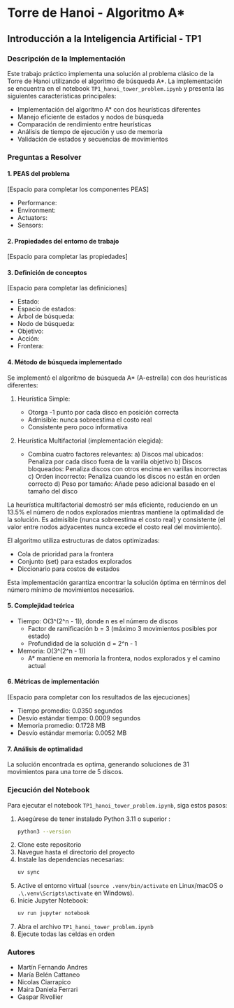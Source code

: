 # Torre de Hanoi - Algoritmo A*
## Introducción a la Inteligencia Artificial - TP1

### Descripción de la Implementación

Este trabajo práctico implementa una solución al problema clásico de la Torre de Hanoi utilizando el algoritmo de búsqueda A*. La implementación se encuentra en el notebook `TP1_hanoi_tower_problem.ipynb` y presenta las siguientes características principales:

- Implementación del algoritmo A* con dos heurísticas diferentes
- Manejo eficiente de estados y nodos de búsqueda
- Comparación de rendimiento entre heurísticas
- Análisis de tiempo de ejecución y uso de memoria
- Validación de estados y secuencias de movimientos

### Preguntas a Resolver

#### 1. PEAS del problema
[Espacio para completar los componentes PEAS]
- Performance:
- Environment:
- Actuators:
- Sensors:

#### 2. Propiedades del entorno de trabajo
[Espacio para completar las propiedades]

#### 3. Definición de conceptos
[Espacio para completar las definiciones]
- Estado:
- Espacio de estados:
- Árbol de búsqueda:
- Nodo de búsqueda:
- Objetivo:
- Acción:
- Frontera:

#### 4. Método de búsqueda implementado
Se implementó el algoritmo de búsqueda A* (A-estrella) con dos heurísticas diferentes:

1. Heurística Simple:
   - Otorga -1 punto por cada disco en posición correcta
   - Admisible: nunca sobreestima el costo real
   - Consistente pero poco informativa

2. Heurística Multifactorial (implementación elegida):
   - Combina cuatro factores relevantes:
     a) Discos mal ubicados: Penaliza por cada disco fuera de la varilla objetivo
     b) Discos bloqueados: Penaliza discos con otros encima en varillas incorrectas
     c) Orden incorrecto: Penaliza cuando los discos no están en orden correcto
     d) Peso por tamaño: Añade peso adicional basado en el tamaño del disco

La heurística multifactorial demostró ser más eficiente, reduciendo en un 13.5% el número de nodos explorados mientras mantiene la optimalidad de la solución. Es admisible (nunca sobreestima el costo real) y consistente (el valor entre nodos adyacentes nunca excede el costo real del movimiento).

El algoritmo utiliza estructuras de datos optimizadas:
- Cola de prioridad para la frontera
- Conjunto (set) para estados explorados
- Diccionario para costos de estados

Esta implementación garantiza encontrar la solución óptima en términos del número mínimo de movimientos necesarios.

#### 5. Complejidad teórica
- Tiempo: O(3^(2^n - 1)), donde n es el número de discos
  - Factor de ramificación b = 3 (máximo 3 movimientos posibles por estado)
  - Profundidad de la solución d = 2^n - 1
- Memoria: O(3^(2^n - 1))
  - A* mantiene en memoria la frontera, nodos explorados y el camino actual

#### 6. Métricas de implementación
[Espacio para completar con los resultados de las ejecuciones]
- Tiempo promedio: 0.0350 segundos
- Desvío estándar tiempo: 0.0009 segundos
- Memoria promedio: 0.1728 MB
- Desvío estándar memoria: 0.0052 MB

#### 7. Análisis de optimalidad
La solución encontrada es optima, generando soluciones de 31 movimientos para una torre de 5 discos.

### Ejecución del Notebook

Para ejecutar el notebook `TP1_hanoi_tower_problem.ipynb`, siga estos pasos:

1. Asegúrese de tener instalado Python 3.11 o superior :
    ```bash
    python3 --version
    ```
2. Clone este repositorio
3. Navegue hasta el directorio del proyecto
4. Instale las dependencias necesarias:
   ```bash
   uv sync
   ```
5. Active el entorno virtual (`source .venv/bin/activate` en Linux/macOS o `.\.venv\Scripts\activate` en Windows).
6. Inicie Jupyter Notebook:
   ```bash
   uv run jupyter notebook
   ```
7. Abra el archivo `TP1_hanoi_tower_problem.ipynb`
8. Ejecute todas las celdas en orden

### Autores
- Martín Fernando Andres
- María Belén Cattaneo
- Nicolas Ciarrapico
- Maira Daniela Ferrari
- Gaspar Rivollier 

<!-- revisemos por las dudas que los saque del usuario del user de github. @gasparrivollier  -->